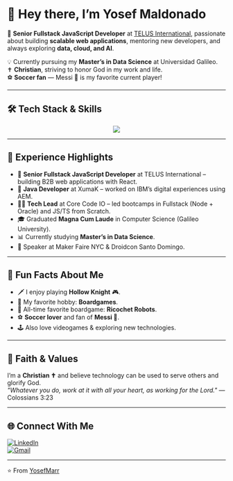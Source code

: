 # 👋 Hey there, I’m Yosef Maldonado

🎯 **Senior Fullstack JavaScript Developer** at [TELUS International](https://www.telus.com/), passionate about building **scalable web applications**, mentoring new developers, and always exploring **data, cloud, and AI**.

💡 Currently pursuing my **Master’s in Data Science** at Universidad Galileo.  
✝️ **Christian**, striving to honor God in my work and life.  
⚽ **Soccer fan** — Messi 🐐 is my favorite current player!

---

## 🛠️ Tech Stack & Skills

<div align="center">

  <img src="https://skillicons.dev/icons?i=js,ts,react,nodejs,java,php,git,github,aws,gcp,firebase" />

</div>

---

## 📌 Experience Highlights

- 🚀 **Senior Fullstack JavaScript Developer** at TELUS International – building B2B web applications with React.
- 🔧 **Java Developer** at XumaK – worked on IBM’s digital experiences using AEM.
- 👨‍🏫 **Tech Lead** at Core Code IO – led bootcamps in Fullstack (Node + Oracle) and JS/TS from Scratch.
- 🎓 Graduated **Magna Cum Laude** in Computer Science (Galileo University).
- 📊 Currently studying **Master’s in Data Science**.
- 🎤 Speaker at Maker Faire NYC & Droidcon Santo Domingo.

---

## 🎲 Fun Facts About Me

- 🗡️ I enjoy playing **Hollow Knight** 🎮.
- 🎲 My favorite hobby: **Boardgames**.
- 🤖 All-time favorite boardgame: **Ricochet Robots**.
- ⚽ **Soccer lover** and fan of **Messi 🐐**.
- 🕹️ Also love videogames & exploring new technologies.

---

## 🙌 Faith & Values

I’m a **Christian ✝️** and believe technology can be used to serve others and glorify God.  
_"Whatever you do, work at it with all your heart, as working for the Lord."_ — Colossians 3:23

---

## 🌐 Connect With Me

<div align="left">
  
[![LinkedIn](https://img.shields.io/badge/LinkedIn-Yosef%20Maldonado-blue?style=for-the-badge&logo=linkedin)](https://www.linkedin.com/in/yosef-maldonado-7a5812201/)  
[![Gmail](https://img.shields.io/badge/Email-yosefmarr%40gmail.com-red?style=for-the-badge&logo=gmail)](mailto:yosefmarr@gmail.com)

</div>

---

⭐️ From [YosefMarr](https://github.com/YosefMarr)
